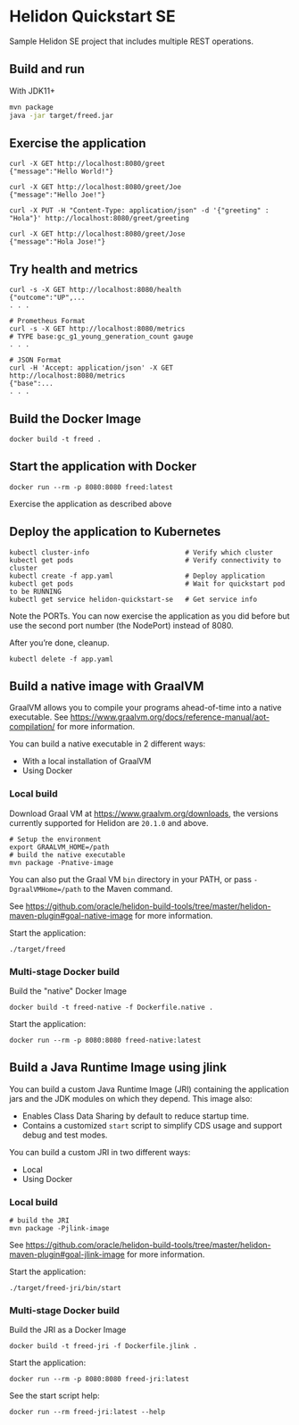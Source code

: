 # Helidon Quickstart SE

Sample Helidon SE project that includes multiple REST operations.

## Build and run

With JDK11+
```bash
mvn package
java -jar target/freed.jar
```

## Exercise the application

```
curl -X GET http://localhost:8080/greet
{"message":"Hello World!"}

curl -X GET http://localhost:8080/greet/Joe
{"message":"Hello Joe!"}

curl -X PUT -H "Content-Type: application/json" -d '{"greeting" : "Hola"}' http://localhost:8080/greet/greeting

curl -X GET http://localhost:8080/greet/Jose
{"message":"Hola Jose!"}
```

## Try health and metrics

```
curl -s -X GET http://localhost:8080/health
{"outcome":"UP",...
. . .

# Prometheus Format
curl -s -X GET http://localhost:8080/metrics
# TYPE base:gc_g1_young_generation_count gauge
. . .

# JSON Format
curl -H 'Accept: application/json' -X GET http://localhost:8080/metrics
{"base":...
. . .

```

## Build the Docker Image

```
docker build -t freed .
```

## Start the application with Docker

```
docker run --rm -p 8080:8080 freed:latest
```

Exercise the application as described above

## Deploy the application to Kubernetes

```
kubectl cluster-info                        # Verify which cluster
kubectl get pods                            # Verify connectivity to cluster
kubectl create -f app.yaml                  # Deploy application
kubectl get pods                            # Wait for quickstart pod to be RUNNING
kubectl get service helidon-quickstart-se   # Get service info
```

Note the PORTs. You can now exercise the application as you did before but use the second
port number (the NodePort) instead of 8080.

After you’re done, cleanup.

```
kubectl delete -f app.yaml
```

## Build a native image with GraalVM

GraalVM allows you to compile your programs ahead-of-time into a native
 executable. See https://www.graalvm.org/docs/reference-manual/aot-compilation/
 for more information.

You can build a native executable in 2 different ways:
* With a local installation of GraalVM
* Using Docker

### Local build

Download Graal VM at https://www.graalvm.org/downloads, the versions
 currently supported for Helidon are `20.1.0` and above.

```
# Setup the environment
export GRAALVM_HOME=/path
# build the native executable
mvn package -Pnative-image
```

You can also put the Graal VM `bin` directory in your PATH, or pass
 `-DgraalVMHome=/path` to the Maven command.

See https://github.com/oracle/helidon-build-tools/tree/master/helidon-maven-plugin#goal-native-image
 for more information.

Start the application:

```
./target/freed
```

### Multi-stage Docker build

Build the "native" Docker Image

```
docker build -t freed-native -f Dockerfile.native .
```

Start the application:

```
docker run --rm -p 8080:8080 freed-native:latest
```

## Build a Java Runtime Image using jlink

You can build a custom Java Runtime Image (JRI) containing the application jars and the JDK modules
on which they depend. This image also:

* Enables Class Data Sharing by default to reduce startup time.
* Contains a customized `start` script to simplify CDS usage and support debug and test modes.

You can build a custom JRI in two different ways:
* Local
* Using Docker


### Local build

```
# build the JRI
mvn package -Pjlink-image
```

See https://github.com/oracle/helidon-build-tools/tree/master/helidon-maven-plugin#goal-jlink-image
 for more information.

Start the application:

```
./target/freed-jri/bin/start
```

### Multi-stage Docker build

Build the JRI as a Docker Image

```
docker build -t freed-jri -f Dockerfile.jlink .
```

Start the application:

```
docker run --rm -p 8080:8080 freed-jri:latest
```

See the start script help:

```
docker run --rm freed-jri:latest --help
```
